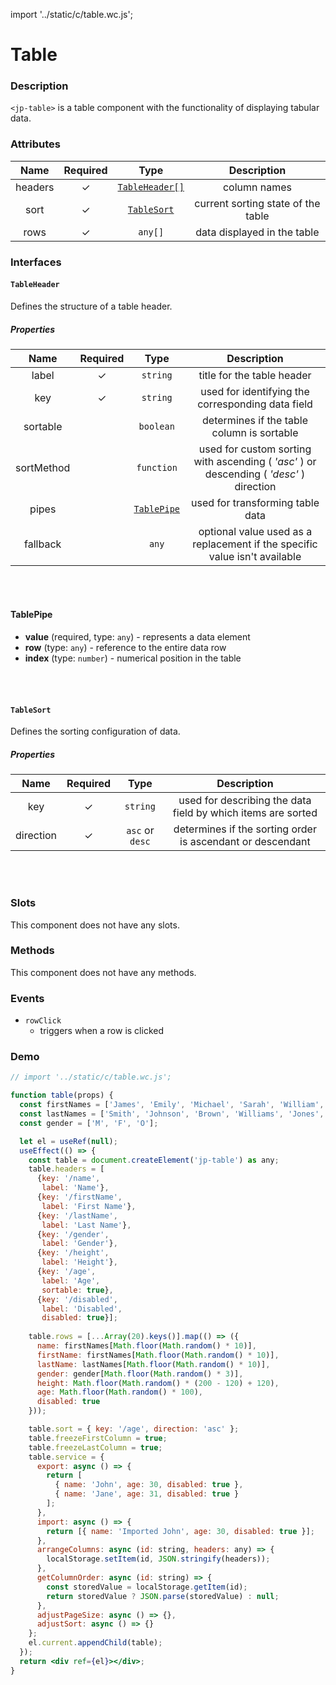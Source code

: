 import '../static/c/table.wc.js';

# Table

### Description

`<jp-table>` is a table component with the functionality of displaying tabular data.

### Attributes

| **Name** | **Required** |            **Type**             |          **Description**           |
| :------: | :----------: | :-----------------------------: | :--------------------------------: |
| headers  |      ✓       | [`TableHeader[]`](#tableheader) |            column names            |
|   sort   |      ✓       |    [`TableSort`](#tablesort)    | current sorting state of the table |
|   rows   |      ✓       |             `any[]`             |    data displayed in the table     |

### Interfaces

#### `TableHeader`

Defines the structure of a table header.

##### Properties

|  **Name**  | **Required** |         **Type**          |                                     **Description**                                     |
| :--------: | :----------: | :-----------------------: | :-------------------------------------------------------------------------------------: |
|   label    |      ✓       |         `string`          |                               title for the table header                                |
|    key     |      ✓       |         `string`          |                    used for identifying the corresponding data field                    |
|  sortable  |              |         `boolean`         |                       determines if the table column is sortable                        |
| sortMethod |              |        `function`         | used for custom sorting with ascending ( _'asc'_ ) or descending ( _'desc'_ ) direction |
|   pipes    |              | [`TablePipe`](#tablepipe) |                            used for transforming table data                             |
|  fallback  |              |           `any`           |       optional value used as a replacement if the specific value isn't available        |

<br></br>

#### TablePipe

- **value** (required, type: `any`) - represents a data element
- **row** (type: `any`) - reference to the entire data row
- **index** (type: `number`) - numerical position in the table

<br></br>

#### `TableSort`

Defines the sorting configuration of data.

##### Properties

| **Name**  | **Required** |    **Type**     |                       **Description**                        |
| :-------: | :----------: | :-------------: | :----------------------------------------------------------: |
|    key    |      ✓       |    `string`     | used for describing the data field by which items are sorted |
| direction |      ✓       | `asc` or `desc` |  determines if the sorting order is ascendant or descendant  |

<br></br>

### Slots

This component does not have any slots.

### Methods

This component does not have any methods.

### Events

- `rowClick`
  - triggers when a row is clicked

### Demo

```jsx live 
// import '../static/c/table.wc.js';

function table(props) {
  const firstNames = ['James', 'Emily', 'Michael', 'Sarah', 'William', 'Jessica', 'David', 'Olivia', 'John', 'Sophia'];
  const lastNames = ['Smith', 'Johnson', 'Brown', 'Williams', 'Jones', 'Miller', 'Davis', 'Garcia', 'Martinez', 'Wilson'];
  const gender = ['M', 'F', 'O'];

  let el = useRef(null);
  useEffect(() => {
    const table = document.createElement('jp-table') as any;
    table.headers = [
      {key: '/name',
       label: 'Name'},
      {key: '/firstName',
       label: 'First Name'},
      {key: '/lastName',
       label: 'Last Name'},
      {key: '/gender',
       label: 'Gender'},
      {key: '/height',
       label: 'Height'},
      {key: '/age',
       label: 'Age',
       sortable: true},
      {key: '/disabled',
       label: 'Disabled',
       disabled: true}];
       
    table.rows = [...Array(20).keys()].map(() => ({
      name: firstNames[Math.floor(Math.random() * 10)],
      firstName: firstNames[Math.floor(Math.random() * 10)],
      lastName: lastNames[Math.floor(Math.random() * 10)],
      gender: gender[Math.floor(Math.random() * 3)],
      height: Math.floor(Math.random() * (200 - 120) + 120),
      age: Math.floor(Math.random() * 100),
      disabled: true
    }));

    table.sort = { key: '/age', direction: 'asc' };
    table.freezeFirstColumn = true;
    table.freezeLastColumn = true;
    table.service = {
      export: async () => {
        return [
          { name: 'John', age: 30, disabled: true },
          { name: 'Jane', age: 31, disabled: true }
        ];
      },
      import: async () => {
        return [{ name: 'Imported John', age: 30, disabled: true }];
      },
      arrangeColumns: async (id: string, headers: any) => {
        localStorage.setItem(id, JSON.stringify(headers));
      },
      getColumnOrder: async (id: string) => {
        const storedValue = localStorage.getItem(id);
        return storedValue ? JSON.parse(storedValue) : null;
      },
      adjustPageSize: async () => {},
      adjustSort: async () => {}
    };
    el.current.appendChild(table);
  });
  return <div ref={el}></div>;
}
```